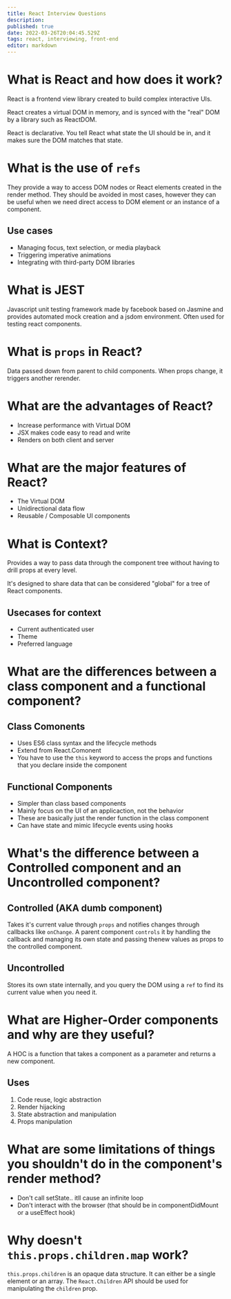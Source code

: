 ```yaml
---
title: React Interview Questions
description: 
published: true
date: 2022-03-26T20:04:45.529Z
tags: react, interviewing, front-end
editor: markdown
---
```


# What is React and how does it work?
React is a frontend view library created to build complex interactive UIs.

React creates a virtual DOM in memory, and is synced with the "real" DOM by a library such as ReactDOM.

React is declarative. You tell React what state the UI should be in, and it makes sure the DOM matches that state.

# What is the use of `refs`
They provide a way to access DOM nodes or React elements created in the render method. They should be avoided in most cases, however they can be useful when we need direct access to DOM element or an instance of a component. 

## Use cases
- Managing focus, text selection, or media playback
- Triggering imperative animations
- Integrating with third-party DOM libraries

# What is JEST 
Javascript unit testing framework made by facebook based on Jasmine and provides automated mock creation and a jsdom environment. Often used for testing react components.

# What is `props` in React?
Data passed down from parent to child components. When props change, it triggers another rerender. 

# What are the advantages of React?
- Increase performance with Virtual DOM
- JSX makes code easy to read and write
- Renders on both client and server

# What are the major features of React?
- The Virtual DOM
- Unidirectional data flow
- Reusable / Composable UI components

# What is Context? 
Provides a way to pass data through the component tree without having to drill props at every level. 

It's designed to share data that can be considered "global" for a tree of React components.
## Usecases for context
- Current authenticated user
- Theme
- Preferred language

# What are the differences between a class component and a functional component?
## Class Comonents
- Uses ES6 class syntax and the lifecycle methods
- Extend from React.Comonent
- You have to use the `this` keyword to access the props and functions that you declare inside the component

## Functional Components
- Simpler than class based components
- Mainly focus on the UI of an applicaction, not the behavior
- These are basically just the render function in the class component
- Can have state and mimic lifecycle events using hooks

# What's the difference between a Controlled component and an Uncontrolled component?
## Controlled (AKA dumb component)
Takes it's current value through `props` and notifies changes through callbacks like `onChange`. A parent component `controls` it by handling the callback and managing its own state and passing thenew values as props to the controlled component. 
## Uncontrolled
Stores its own state internally, and you query the DOM using a `ref` to find its current value when you need it.

# What are Higher-Order components and why are they useful?
A HOC is a function that takes a component as a parameter and returns a new component. 
## Uses
1. Code reuse, logic abstraction
2. Render hijacking
3. State abstraction and manipulation
4. Props manipulation

# What are some limitations of things you shouldn't do in the component's render method?
- Don't call setState.. itll cause an infinite loop
- Don't interact with the browser (that should be in componentDidMount or a useEffect hook) 

# Why doesn't `this.props.children.map` work?
`this.props.children` is an opaque data structure. It can either be a single element or an array. The `React.Children` API should be used for manipulating the `children` prop.